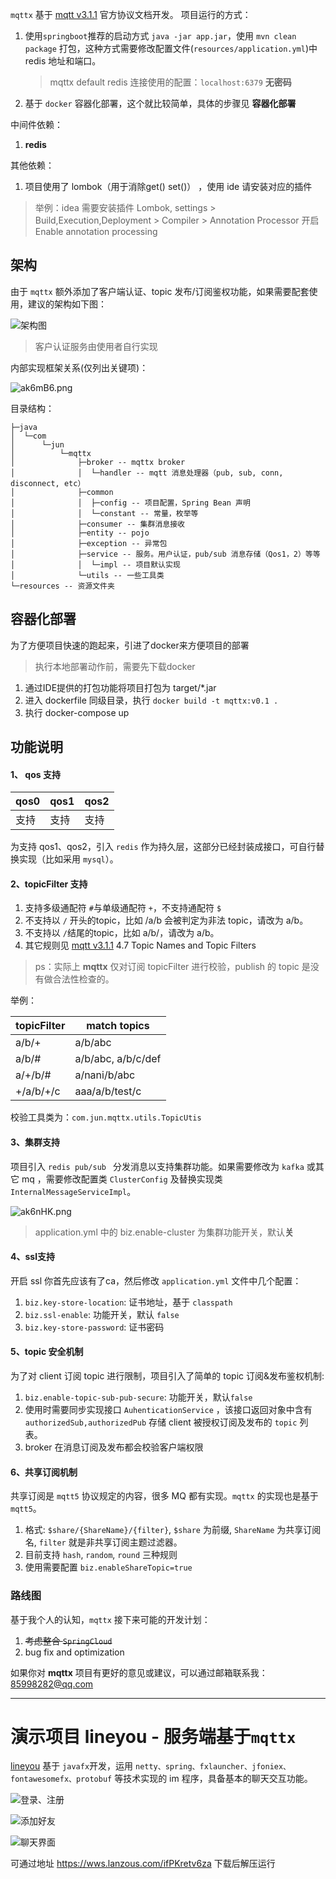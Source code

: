 `mqttx` 基于 [mqtt v3.1.1](http://docs.oasis-open.org/mqtt/mqtt/v3.1.1/os/mqtt-v3.1.1-os.html) 官方协议文档开发。
项目运行的方式：

  1. 使用`springboot`推荐的启动方式 `java -jar app.jar`，使用 `mvn clean package` 打包，这种方式需要修改配置文件(`resources/application.yml`)中 redis 地址和端口。

     > mqttx default redis 连接使用的配置：`localhost:6379` **无密码**

  2. 基于 `docker` 容器化部署，这个就比较简单，具体的步骤见 **容器化部署**

中间件依赖：

1. **redis**

其他依赖：
1. 项目使用了 lombok（用于消除get() set()） ，使用 ide 请安装对应的插件
> 举例：idea 需要安装插件 Lombok, settings > Build,Execution,Deployment > Compiler > Annotation Processor 开启 Enable annotation processing

## 架构

由于 `mqttx` 额外添加了客户端认证、topic 发布/订阅鉴权功能，如果需要配套使用，建议的架构如下图：

![架构图](https://s1.ax1x.com/2020/07/28/ak6KAO.png)

> 客户认证服务由使用者自行实现

内部实现框架关系(仅列出关键项)：

![ak6mB6.png](https://s1.ax1x.com/2020/07/28/ak6mB6.png)

目录结构：
```
├─java
│  └─com
│      └─jun
│          └─mqttx
│              ├─broker -- mqttx broker
│              │  └─handler -- mqtt 消息处理器（pub, sub, conn, disconnect, etc）
│              ├─common
│              │  ├─config -- 项目配置，Spring Bean 声明
│              │  └─constant -- 常量，枚举等
│              ├─consumer -- 集群消息接收
│              ├─entity -- pojo
│              ├─exception -- 异常包
│              ├─service -- 服务。用户认证，pub/sub 消息存储（Qos1，2）等等
│              │  └─impl -- 项目默认实现
│              └─utils -- 一些工具类
└─resources -- 资源文件夹
```
## 容器化部署

为了方便项目快速的跑起来，引进了docker来方便项目的部署

> 执行本地部署动作前，需要先下载docker

1. 通过IDE提供的打包功能将项目打包为 target/*.jar
2. 进入 dockerfile 同级目录，执行 `docker build -t mqttx:v0.1 .`
3. 执行 docker-compose up

## 功能说明

#### 1、 qos 支持

| qos0 | qos1 | qos2 |
| ---- | ---- | ---- |
| 支持 | 支持 | 支持 |

为支持 qos1、qos2，引入 `redis` 作为持久层，这部分已经封装成接口，可自行替换实现（比如采用 `mysql`）。

#### 2、topicFilter 支持

1. 支持多级通配符 `#`与单级通配符 `+`，不支持通配符 `$`
2. 不支持以 `/` 开头的topic，比如 /a/b 会被判定为非法 topic，请改为 a/b。
3. 不支持以 `/`结尾的topic，比如 a/b/，请改为 a/b。
4. 其它规则见 [mqtt v3.1.1](http://docs.oasis-open.org/mqtt/mqtt/v3.1.1/os/mqtt-v3.1.1-os.html) 4.7 Topic Names and Topic Filters

> ps：实际上 **mqttx** 仅对订阅 topicFilter 进行校验，publish 的 topic 是没有做合法性检查的。

举例：

| topicFilter | match topics       |
| ----------- | ------------------ |
| a/b/+       | a/b/abc            |
| a/b/#       | a/b/abc, a/b/c/def |
| a/+/b/#     | a/nani/b/abc       |
| +/a/b/+/c   | aaa/a/b/test/c     |

校验工具类为：`com.jun.mqttx.utils.TopicUtis`

#### 3、集群支持

项目引入 `redis pub/sub ` 分发消息以支持集群功能。如果需要修改为 `kafka` 或其它 mq ，需要修改配置类 `ClusterConfig` 及替换实现类 `InternalMessageServiceImpl`。

![ak6nHK.png](https://s1.ax1x.com/2020/07/28/ak6nHK.png)

> application.yml 中的 biz.enable-cluster 为集群功能开关，默认**关**

#### 4、ssl支持

开启 ssl 你首先应该有了ca，然后修改 `application.yml` 文件中几个配置：

1. `biz.key-store-location`: 证书地址，基于 `classpath`
2. `biz.ssl-enable`: 功能开关，默认 `false`
3. `biz.key-store-password`: 证书密码

#### 5、topic 安全机制

为了对 client 订阅 topic 进行限制，项目引入了简单的 topic 订阅&发布鉴权机制:

1. `biz.enable-topic-sub-pub-secure`: 功能开关，默认`false`
2. 使用时需要同步实现接口 `AuhenticationService` ，该接口返回对象中含有 `authorizedSub,authorizedPub` 存储 client 被授权订阅及发布的 `topic` 列表。
3. broker 在消息订阅及发布都会校验客户端权限

#### 6、共享订阅机制

共享订阅是 `mqtt5` 协议规定的内容，很多 MQ 都有实现。`mqttx` 的实现也是基于 `mqtt5`。
1. 格式: `$share/{ShareName}/{filter}`, `$share` 为前缀, `ShareName` 为共享订阅名, `filter` 就是非共享订阅主题过滤器。
2. 目前支持 `hash`, `random`, `round` 三种规则
3. 使用需要配置 `biz.enableShareTopic=true` 

### 路线图

基于我个人的认知，`mqttx` 接下来可能的开发计划：

1. ~~考虑整合 `SpringCloud`~~ 
2. bug fix and optimization

如果你对 **mqttx** 项目有更好的意见或建议，可以通过邮箱联系我：85998282@qq.com

---

# 演示项目 lineyou - 服务端基于`mqttx`

[lineyou](https://github.com/Amazingwujun/lineyou) 基于 `javafx`开发，运用 `netty、spring、fxlauncher、jfoniex、fontawesomefx、protobuf` 等技术实现的 im 程序，具备基本的聊天交互功能。

![登录、注册](https://upload-images.jianshu.io/upload_images/23452769-9dd8ad215b34f36c.png?imageMogr2/auto-orient/strip%7CimageView2/2/w/1240)

![添加好友](https://upload-images.jianshu.io/upload_images/23452769-4bdf69435041fe0e.png?imageMogr2/auto-orient/strip%7CimageView2/2/w/1240)

![聊天界面](https://upload-images.jianshu.io/upload_images/23452769-9121c23d1867ffb8.png?imageMogr2/auto-orient/strip%7CimageView2/2/w/1240)


可通过地址 https://wws.lanzous.com/ifPKretv6za 下载后解压运行
